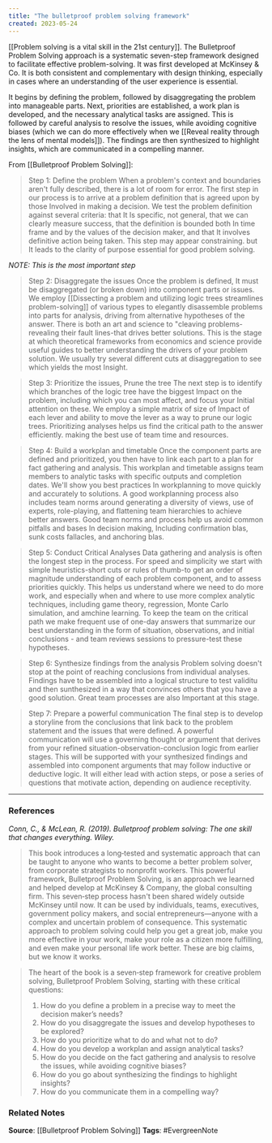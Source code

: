 ```yaml
---
title: "The bulletproof problem solving framework"
created: 2023-05-24
---
```


[[Problem solving is a vital skill in the 21st century]]. The Bulletproof Problem Solving approach is a systematic seven-step framework designed to facilitate effective problem-solving. It was first developed at McKinsey & Co. It is both consistent and complementary with design thinking, especially in cases where an understanding of the user experience is essential.

It begins by defining the problem, followed by disaggregating the problem into manageable parts. Next, priorities are established, a work plan is developed, and the necessary analytical tasks are assigned. This is followed by careful analysis to resolve the issues, while avoiding cognitive biases (which we can do more effectively when we [[Reveal reality through the lens of mental models]]). The findings are then synthesized to highlight insights, which are communicated in a compelling manner.

From [[Bulletproof Problem Solving]]:

>Step 1: Define the problem
When a problem's context and boundaries aren't fully described, there is a lot of room for error. The first step in our process is to arrive at a problem definition that is agreed upon by those
Involved in making a decision. We test the problem definition against several criteria: that It Is specific, not general, that we can clearly measure success, that the definition is bounded both In  time frame and by the values of the decision maker, and that It involves definitive action being taken. This step may appear constraining. but It leads to the clarity of purpose essential for
good problem solving.

*NOTE: This is the most important step*
>Step 2: Disaggregate the issues
Once the problem is defined, It must be disaggregated (or broken down) into component parts or issues. We employ [[Dissecting a problem and utilizing logic trees streamlines problem-solving]] of various types to elegantly disassemble problems into parts
for analysis, driving from alternative hypotheses of the answer. There is both an art and science to "cleaving problems-revealing their fault lines-that drives better solutions. This is the stage
at which theoretical frameworks from economics and science provide useful guides to better understanding the drivers of your problem solution. We usually try several different cuts at
disaggregation to see which yields the most Insight.

>Step 3: Prioritize the issues, Prune the tree
The next step is to identify which branches of the logic tree have the biggest Impact on the problem, including which you can most affect, and focus your Initial attention on these. We employ a simple matrix of size of Impact of each lever and ability to move the lever as a way to prune our logic trees. Prioritizing analyses helps us find the critical path to the answer efficiently. making the best use of team time and resources.

>Step 4: Build a workplan and timetable
Once the component parts are defined and prioritized, you then have to link each part to a plan for fact gathering and analysis. This workplan and timetable assigns team members to analytic tasks with specific outputs and completion dates. We'll show you best practices In workplanning to move quickly and accurately to solutions. A good workplanning process also includes team norms around generating a diversity of views, use of experts, role-playing, and flattening team hierarchies to achieve better answers. Good team norms and process help us avoid common pitfalls and bases In decision making, Including confirmation blas, sunk costs fallacles, and anchoring blas.

>Step 5: Conduct Critical Analyses
Data gathering and analysis is often the longest step in the process. For speed and simplicity we start with simple heuristics-short cuts or rules of thumb-to get an order of magnitude understanding of each problem component, and to assess priorities quickly. This helps us understand where we need to do more work, and especially when and where to use more complex analytic techniques, including game theory, regression, Monte Carlo simulation, and amchine learning. To keep the team on the critical path we make frequent use of one-day answers that summarize our best understanding in the form of situation, observations, and initial conclusions - and team reviews sessions to pressure-test these hypotheses.

>Step 6: Synthesize findings from the analysis
Problem solving doesn't stop at the point of reaching conclusions from individual analyses. Findings have to be assembled into a logical structure to test validitu and then sunthesized in a way that convinces others that you have a good solution. Great team processes are also Important at this stage.

>Step 7: Prepare a powerful communication
The final step is to develop a storyline from the conclusions that link back to the problem statement and the issues that were defined. A powerful communication will use a governing thought or argument that derives from your refined situation-observation-conclusion logic from earlier stages. This will be supported with your synthesized findings and assembled into component arguments that may follow inductive or deductive logic. It will either lead with action steps, or pose a series of questions that motivate action, depending on audience receptivity. 

---
### References

*Conn, C., & McLean, R. (2019). Bulletproof problem solving: The one skill that changes everything. Wiley.*

> This book introduces a long‐tested and systematic approach that can be taught to anyone who wants to become a better problem solver, from corporate strategists to nonprofit workers. This powerful framework, Bulletproof Problem Solving, is an approach we learned and helped develop at McKinsey & Company, the global consulting firm. This seven‐step process hasn't been shared widely outside McKinsey until now. It can be used by individuals, teams, executives, government policy makers, and social entrepreneurs—anyone with a complex and uncertain problem of consequence. This systematic approach to problem solving could help you get a great job, make you more effective in your work, make your role as a citizen more fulfilling, and even make your personal life work better. These are big claims, but we know it works.

> The heart of the book is a seven‐step framework for creative problem solving, Bulletproof Problem Solving, starting with these critical questions: 
>  1. How do you define a problem in a precise way to meet the decision maker’s needs? 
>  2. How do you disaggregate the issues and develop hypotheses to be explored? 
>  3. How do you prioritize what to do and what not to do? 
>  4. How do you develop a workplan and assign analytical tasks? 
>  5. How do you decide on the fact gathering and analysis to resolve the issues, while avoiding cognitive biases? 
>  6. How do you go about synthesizing the findings to highlight insights? 
>  7. How do you communicate them in a compelling way?

### Related Notes
**Source**: [[Bulletproof Problem Solving]]
**Tags**: #EvergreenNote
